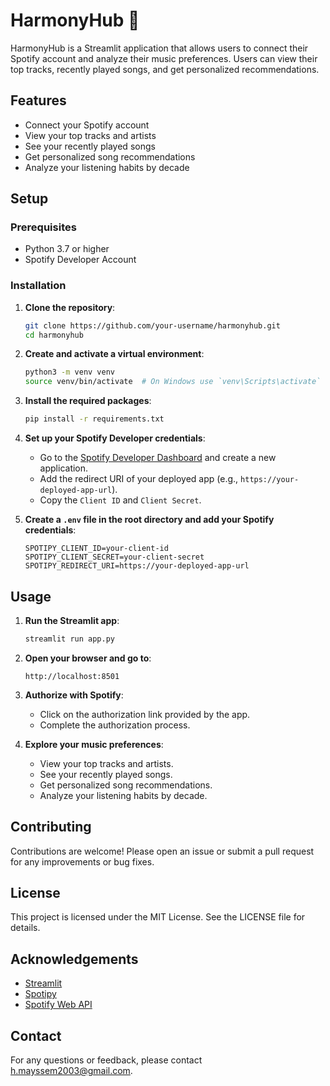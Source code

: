 # HarmonyHub 🎵

HarmonyHub is a Streamlit application that allows users to connect their Spotify account and analyze their music preferences. Users can view their top tracks, recently played songs, and get personalized recommendations.

## Features

- Connect your Spotify account
- View your top tracks and artists
- See your recently played songs
- Get personalized song recommendations
- Analyze your listening habits by decade

## Setup

### Prerequisites

- Python 3.7 or higher
- Spotify Developer Account

### Installation

1. **Clone the repository**:
    ```sh
    git clone https://github.com/your-username/harmonyhub.git
    cd harmonyhub
    ```

2. **Create and activate a virtual environment**:
    ```sh
    python3 -m venv venv
    source venv/bin/activate  # On Windows use `venv\Scripts\activate`
    ```

3. **Install the required packages**:
    ```sh
    pip install -r requirements.txt
    ```

4. **Set up your Spotify Developer credentials**:
    - Go to the [Spotify Developer Dashboard](https://developer.spotify.com/dashboard/applications) and create a new application.
    - Add the redirect URI of your deployed app (e.g., `https://your-deployed-app-url`).
    - Copy the `Client ID` and `Client Secret`.

5. **Create a `.env` file in the root directory and add your Spotify credentials**:
    ```properties
    SPOTIPY_CLIENT_ID=your-client-id
    SPOTIPY_CLIENT_SECRET=your-client-secret
    SPOTIPY_REDIRECT_URI=https://your-deployed-app-url
    ```

## Usage

1. **Run the Streamlit app**:
    ```sh
    streamlit run app.py
    ```

2. **Open your browser and go to**:
    ```
    http://localhost:8501
    ```

3. **Authorize with Spotify**:
    - Click on the authorization link provided by the app.
    - Complete the authorization process.

4. **Explore your music preferences**:
    - View your top tracks and artists.
    - See your recently played songs.
    - Get personalized song recommendations.
    - Analyze your listening habits by decade.

## Contributing

Contributions are welcome! Please open an issue or submit a pull request for any improvements or bug fixes.

## License

This project is licensed under the MIT License. See the LICENSE file for details.

## Acknowledgements

- [Streamlit](https://streamlit.io/)
- [Spotipy](https://spotipy.readthedocs.io/)
- [Spotify Web API](https://developer.spotify.com/documentation/web-api/)

## Contact

For any questions or feedback, please contact [h.mayssem2003@gmail.com](mailto:h.mayssem2003@gmail.com).
